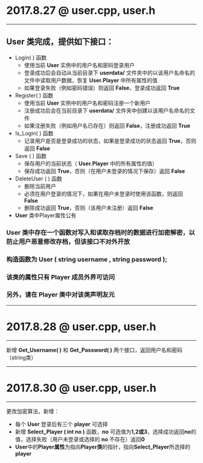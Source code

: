 # 2017.8.27 @ user.cpp, user.h
****
## User 类完成，提供如下接口：
* Login( ) 函数
  * 使用当前 **User** 实例中的用户名和密码登录用户
  * 登录成功后会自动从当前目录下 **userdata/** 文件夹中的以该用户名命名的文件中读取用户数据，恢复 **User.Player** 中所有属性的值
  * 如果登录失败（例如密码错误）则返回 **False**，登录成功返回 **True**
* Register( ) 函数
  *  使用当前 **User** 实例中的用户名和密码注册一个新用户
  *  注册成功后会在当前目录下 **userdata/** 文件夹中创建以该用户名命名的文件
  *  如果注册失败（例如用户名已存在）则返回 **False**，注册成功返回 **True**
* Is_Login( ) 函数
  * 记录用户是否是登录成功的状态，如果是登录成功的状态返回 **True**，否则返回 **False**
* Save ( ) 函数
  * 保存用户的当前状态（ **User.Player** 中的所有属性的值）
  * 保存成功返回 **True**，否则（在用户未登录的情况下保存）返回 **False**
* DeleteUser ( ) 函数
  * 删除当前用户
  * 必须在用户登录的情况下，如果在用户未登录时使用该函数，则返回 **False**
  * 删除成功返回 **True**，否则（该用户未注册）返回 **False**
* **User** 类中Player属性公有

### User 类中存在一个函数对写入和读取存档时的数据进行加密解密，以防止用户恶意修改存档，但该接口不对外开放
### 构造函数为 User ( string username , string password );
### 该类的属性只有 Player 成员外界可访问
### 另外，请在 Player 类中对该类声明友元
****
# 2017.8.28 @ user.cpp, user.h
****
新增 **Get_Username( )** 和 **Get_Password( )** 两个接口，返回用户名和密码（string类）
****
# 2017.8.30 @ user.cpp, user.h
****
更改加密算法，新增：
* 每个 **User** 登录后有三个 **player** 可选择
* 新增 **Select_Player ( int no )** 函数，**no** 可选值为**1,2或3**，选择成功返回**no**的值，选择失败（用户未登录或选择的 **no** 不存在）返回**0**
* **User**中的**Player属性**为指向**Player类**的指针，指向**Select_Player**所选择的**player**